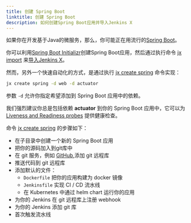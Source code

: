 ```yaml
---
title: 创建 Spring Boot
linktitle: 创建 Spring Boot
description: 如何创建Spring Boot应用并导入Jenkins X
---
```



如果你在开发基于Java的微服务，那么，你可能正在用流行的[Spring Boot](https://projects.spring.io/spring-boot/)。

你可以利用[Spring Boot Initializr](http://start.spring.io/)创建Spring Boot应用，然后通过执行命令 [jx import](/commands/jx_import/) 来[导入Jenkins X](/developing/import/)。

然而，另外一个快速自动化的方式，是通过执行 [jx create spring](/commands/deprecation/) 命令实现：

```sh
jx create spring -d web -d actuator
```

参数 `-d` 允许你指定希望添加到 Spring Boot 应用中的依赖。

我们强烈建议你总是包括依赖 **actuator** 到你的 Spring Boot 应用中，它可以为 [Liveness and Readiness probes](https://kubernetes.io/docs/tasks/configure-pod-container/configure-liveness-readiness-probes/) 提供健康检查。

命令 [jx create spring](/commands/deprecation/) 的步骤如下：

* 在子目录中创建一个新的 Spring Boot 应用
* 把你的源码加入到git库中
* 在 git 服务，例如 [GitHub](https://github.com),添加 git 远程库
* 推送代码到 git 远程库
* 添加默认的文件：
  * `Dockerfile` 把你的应用构建为 docker 镜像
  * `Jenkinsfile` 实现 CI / CD 流水线
  * 在 Kubernetes 中通过 helm chart 运行你的应用
* 为你的 Jenkins 在 git 远程库上注册 webhook
* 为你的 Jenkins 添加 git 库
* 首次触发流水线

